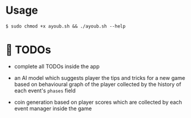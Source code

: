 # Usage

```console
$ sudo chmod +x ayoub.sh && ./ayoub.sh --help
```

# 📌 TODOs

* complete all TODOs inside the app

* an AI model which suggests player the tips and tricks for a new game based on behavioural graph of the player collected by the history of each event's `phases` field

* coin generation based on player scores which are collected by each event manager inside the game